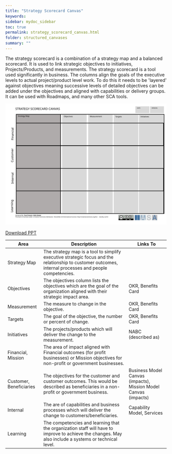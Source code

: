```yaml
---
title: "Strategy Scorecard Canvas"
keywords: 
sidebar: mydoc_sidebar
toc: true
permalink: strategy_scorecard_canvas.html
folder: structured_canvases
summary: ""
---
```


The strategy scorecard is a combination of a strategy map and a balanced scorecard. It is used to link strategic objectives to initiatives, Projects/Products, and measurements. The strategy scorecard is a tool used significantly in business. The columns align the goals of the executive levels to actual project/product level work. To do this it needs to be 'layered' against objectives meaning successive levels of detailed objectives can be added under the objectives and aligned with capabilities or delivery groups. It can be used with Roadmaps, and many other SCA tools.

![image001](media/strategy_scorecard_canvas001.svg)

[Download PPT](media/ppt/strategy_scorecard_canvas.ppt)

| Area | Description | Links To |
| --- | --- | --- |
| Strategy Map | The strategy map is a tool to simplify executive strategic focus and the relationship to customer outcomes, internal processes and people competencies. |   |
| Objectives | The objectives column lists the objectives which are the goal of the organization aligned with their strategic impact area. | OKR, Benefits Card |
| Measurement | The measure to change in the objective. | OKR, Benefits Card |
| Targets | The goal of the objective, the number or percent of change. | OKR, Benefits Card |
| Initiatives | The projects/products which will deliver the change to the measurement. | NABC (described as) |
| Financial, Mission | The area of impact aligned with Financial outcomes (for profit businesses) or Mission objectives for non-profit or government businesses. |   |
| Customer, Beneficiaries | The objectives for the customer and customer outcomes. This would be described as beneficiaries in a non-profit or government business. | Business Model Canvas (impacts), Mission Model Canvas (impacts) |
| Internal | The are of capabilities and business processes which will deliver the change to customers/beneficiaries. | Capability Model, Services |
| Learning | The competencies and learning that the organization staff will have to improve to achieve the changes. May also include a systems or technical level. |




